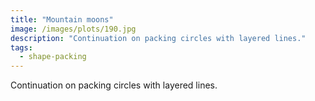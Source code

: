 ```yaml
---
title: "Mountain moons"
image: /images/plots/190.jpg
description: "Continuation on packing circles with layered lines."
tags:
  - shape-packing
---
```


Continuation on packing circles with layered lines.
